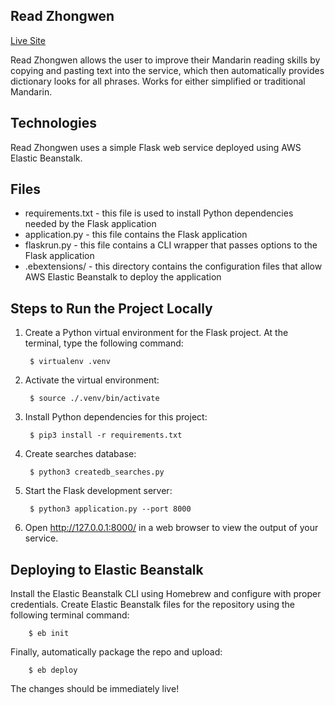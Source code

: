 Read Zhongwen
-------------

[Live Site](https://www.readzhongwen.com)


Read Zhongwen allows the user to improve their Mandarin reading skills by copying and pasting text into the service, which then automatically provides dictionary looks for all phrases. Works for either simplified or traditional Mandarin.

Technologies
------------

Read Zhongwen uses a simple Flask web service deployed using AWS Elastic Beanstalk.

Files
-----

* requirements.txt - this file is used to install Python dependencies needed by
  the Flask application
* application.py - this file contains the Flask application
* flaskrun.py - this file contains a CLI wrapper that passes
  options to the Flask application
* .ebextensions/ - this directory contains the configuration files that allow
  AWS Elastic Beanstalk to deploy the application

Steps to Run the Project Locally
--------------------------------

1. Create a Python virtual environment for the Flask project. At the terminal, type the following command:

        $ virtualenv .venv

2. Activate the virtual environment:

        $ source ./.venv/bin/activate

3. Install Python dependencies for this project:

        $ pip3 install -r requirements.txt

4. Create searches database:

        $ python3 createdb_searches.py

5. Start the Flask development server:

        $ python3 application.py --port 8000

6. Open http://127.0.0.1:8000/ in a web browser to view the output of your
   service.

Deploying to Elastic Beanstalk
----------------------------------
Install the Elastic Beanstalk CLI using Homebrew and configure with proper credentials. Create Elastic Beanstalk files for the repository using the following terminal command:

        $ eb init

Finally, automatically package the repo and upload:

        $ eb deploy

The changes should be immediately live!